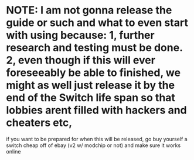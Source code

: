 # NOTE: I am not gonna release the guide or such and what to even start with using because: 1, further research and testing must be done. 2, even though if this will ever foreseeably be able to finished, we might as well just release it by the end of the Switch life span so that lobbies arent filled with hackers and cheaters etc,

if you want to be prepared for when this will be released, go buy yourself a switch cheap off of ebay (v2 w/ modchip or not) and make sure it works online
